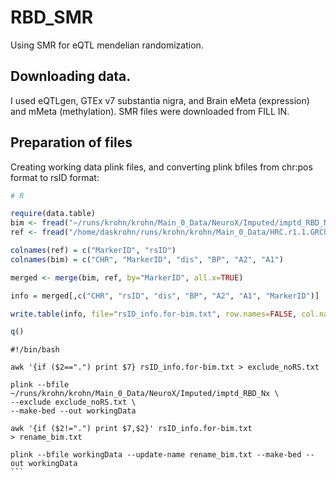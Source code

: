 # RBD_SMR
Using SMR for eQTL mendelian randomization. 

## Downloading data. 
I used eQTLgen, GTEx v7 substantia nigra, and Brain eMeta (expression) and mMeta (methylation). SMR files were downloaded from FILL IN. 

## Preparation of files
Creating working data plink files, and converting plink bfiles from chr:pos format to rsID format:
```R
# R

require(data.table)
bim <- fread("~/runs/krohn/krohn/Main_0_Data/NeuroX/Imputed/imptd_RBD_Nx.bim")
ref <- fread("/home/daskrohn/runs/krohn/krohn/Main_0_Data/HRC.r1.1.GRCh37.for-anno.tab")

colnames(ref) = c("MarkerID", "rsID")
colnames(bim) = c("CHR", "MarkerID", "dis", "BP", "A2", "A1")

merged <- merge(bim, ref, by="MarkerID", all.x=TRUE)

info = merged[,c("CHR", "rsID", "dis", "BP", "A2", "A1", "MarkerID")]

write.table(info, file="rsID_info.for-bim.txt", row.names=FALSE, col.names=FALSE, quote=FALSE, sep = "\t")

q()
````

````
#!/bin/bash

awk '{if ($2==".") print $7} rsID_info.for-bim.txt > exclude_noRS.txt

plink --bfile ~/runs/krohn/krohn/Main_0_Data/NeuroX/Imputed/imptd_RBD_Nx \
--exclude exclude_noRS.txt \
--make-bed --out workingData

awk '{if ($2!=".") print $7,$2}' rsID_info.for-bim.txt > rename_bim.txt

plink --bfile workingData --update-name rename_bim.txt --make-bed --out workingData 
```
